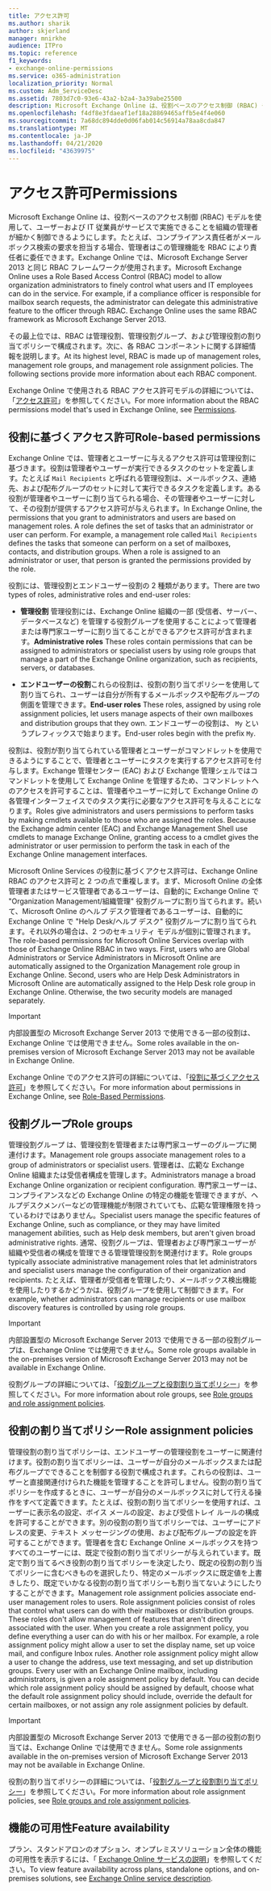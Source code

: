 ```yaml
---
title: アクセス許可
ms.author: sharik
author: skjerland
manager: mnirkhe
audience: ITPro
ms.topic: reference
f1_keywords:
- exchange-online-permissions
ms.service: o365-administration
localization_priority: Normal
ms.custom: Adm_ServiceDesc
ms.assetid: 7803d7c0-93e6-43a2-b2a4-3a39abe25500
description: Microsoft Exchange Online は、役割ベースのアクセス制御 (RBAC) モデルを使用して、ユーザーおよび IT 従業員がサービスで実施できることを組織の管理者が細かく制御できるようにします。たとえば、コンプライアンス責任者がメールボックス検索の要求を担当する場合、管理者はこの管理機能を RBAC により責任者に委任できます。Exchange Online では、Microsoft Exchange Server 2013 と同じ RBAC フレームワークが使用されます。
ms.openlocfilehash: f4df8e3fdaeaf1ef18a28869465affb5e4f4e060
ms.sourcegitcommit: 7a68dc894dde0d06fab014c56914a78aa8cda847
ms.translationtype: MT
ms.contentlocale: ja-JP
ms.lasthandoff: 04/21/2020
ms.locfileid: "43639975"
---
```

# <a name="permissions"></a><span data-ttu-id="260b5-105">アクセス許可</span><span class="sxs-lookup"><span data-stu-id="260b5-105">Permissions</span></span>

<span data-ttu-id="260b5-p102">Microsoft Exchange Online は、役割ベースのアクセス制御 (RBAC) モデルを使用して、ユーザーおよび IT 従業員がサービスで実施できることを組織の管理者が細かく制御できるようにします。たとえば、コンプライアンス責任者がメールボックス検索の要求を担当する場合、管理者はこの管理機能を RBAC により責任者に委任できます。Exchange Online では、Microsoft Exchange Server 2013 と同じ RBAC フレームワークが使用されます。</span><span class="sxs-lookup"><span data-stu-id="260b5-p102">Microsoft Exchange Online uses a Role Based Access Control (RBAC) model to allow organization administrators to finely control what users and IT employees can do in the service. For example, if a compliance officer is responsible for mailbox search requests, the administrator can delegate this administrative feature to the officer through RBAC. Exchange Online uses the same RBAC framework as Microsoft Exchange Server 2013.</span></span> 
  
<span data-ttu-id="260b5-p103">その最上位では、RBAC は管理役割、管理役割グループ、および管理役割の割り当てポリシーで構成されます。次に、各 RBAC コンポーネントに関する詳細情報を説明します。</span><span class="sxs-lookup"><span data-stu-id="260b5-p103">At its highest level, RBAC is made up of management roles, management role groups, and management role assignment policies. The following sections provide more information about each RBAC component.</span></span>
  
<span data-ttu-id="260b5-111">Exchange Online で使用される RBAC アクセス許可モデルの詳細については、「[アクセス許可](https://go.microsoft.com/fwlink/p/?LinkId=271935)」を参照してください。</span><span class="sxs-lookup"><span data-stu-id="260b5-111">For more information about the RBAC permissions model that's used in Exchange Online, see [Permissions](https://go.microsoft.com/fwlink/p/?LinkId=271935).</span></span>
  
## <a name="role-based-permissions"></a><span data-ttu-id="260b5-112">役割に基づくアクセス許可</span><span class="sxs-lookup"><span data-stu-id="260b5-112">Role-based permissions</span></span>

<span data-ttu-id="260b5-p104">Exchange Online では、管理者とユーザーに与えるアクセス許可は管理役割に基づきます。役割は管理者やユーザーが実行できるタスクのセットを定義します。たとえば  `Mail Recipients` と呼ばれる管理役割は、メールボックス、連絡先、および配布グループのセットに対して実行できるタスクを定義します。ある役割が管理者やユーザーに割り当てられる場合、その管理者やユーザーに対して、その役割が提供するアクセス許可が与えられます。</span><span class="sxs-lookup"><span data-stu-id="260b5-p104">In Exchange Online, the permissions that you grant to administrators and users are based on management roles. A role defines the set of tasks that an administrator or user can perform. For example, a management role called  `Mail Recipients` defines the tasks that someone can perform on a set of mailboxes, contacts, and distribution groups. When a role is assigned to an administrator or user, that person is granted the permissions provided by the role.</span></span> 
  
<span data-ttu-id="260b5-117">役割には、管理役割とエンドユーザー役割の 2 種類があります。</span><span class="sxs-lookup"><span data-stu-id="260b5-117">There are two types of roles, administrative roles and end-user roles:</span></span>
  
- <span data-ttu-id="260b5-118">**管理役割** 管理役割には、Exchange Online 組織の一部 (受信者、サーバー、データベースなど) を管理する役割グループを使用することによって管理者または専門家ユーザーに割り当てることができるアクセス許可が含まれます。</span><span class="sxs-lookup"><span data-stu-id="260b5-118">**Administrative roles** These roles contain permissions that can be assigned to administrators or specialist users by using role groups that manage a part of the Exchange Online organization, such as recipients, servers, or databases.</span></span> 
    
- <span data-ttu-id="260b5-119">**エンドユーザーの役割**これらの役割は、役割の割り当てポリシーを使用して割り当てられ、ユーザーは自分が所有するメールボックスや配布グループの側面を管理できます。</span><span class="sxs-lookup"><span data-stu-id="260b5-119">**End-user roles** These roles, assigned by using role assignment policies, let users manage aspects of their own mailboxes and distribution groups that they own.</span></span> <span data-ttu-id="260b5-120">エンドユーザーの役割は、  `My` というプレフィックスで始まります。</span><span class="sxs-lookup"><span data-stu-id="260b5-120">End-user roles begin with the prefix  `My`.</span></span>
    
<span data-ttu-id="260b5-p106">役割は、役割が割り当てられている管理者とユーザーがコマンドレットを使用できるようにすることで、管理者とユーザーにタスクを実行するアクセス許可を付与します。Exchange 管理センター (EAC) および Exchange 管理シェルではコマンドレットを使用して Exchange Online を管理するため、コマンドレットへのアクセスを許可することは、管理者やユーザーに対して Exchange Online の各管理インターフェイスでのタスク実行に必要なアクセス許可を与えることになります。</span><span class="sxs-lookup"><span data-stu-id="260b5-p106">Roles give administrators and users permissions to perform tasks by making cmdlets available to those who are assigned the roles. Because the Exchange admin center (EAC) and Exchange Management Shell use cmdlets to manage Exchange Online, granting access to a cmdlet gives the administrator or user permission to perform the task in each of the Exchange Online management interfaces.</span></span>
  
<span data-ttu-id="260b5-p107">Microsoft Online Services の役割に基づくアクセス許可は、Exchange Online RBAC のアクセス許可と 2 つの点で重複します。まず、Microsoft Online の全体管理者またはサービス管理者であるユーザーは、自動的に Exchange Online で "Organization Management/組織管理" 役割グループに割り当てられます。続いて、Microsoft Online のヘルプ デスク管理者であるユーザーは、自動的に Exchange Online で "Help Desk/ヘルプ デスク" 役割グループに割り当てられます。それ以外の場合は、2 つのセキュリティ モデルが個別に管理されます。</span><span class="sxs-lookup"><span data-stu-id="260b5-p107">The role-based permissions for Microsoft Online Services overlap with those of Exchange Online RBAC in two ways. First, users who are Global Administrators or Service Administrators in Microsoft Online are automatically assigned to the Organization Management role group in Exchange Online. Second, users who are Help Desk Administrators in Microsoft Online are automatically assigned to the Help Desk role group in Exchange Online. Otherwise, the two security models are managed separately.</span></span>
  
> [!IMPORTANT]
> <span data-ttu-id="260b5-127">内部設置型の Microsoft Exchange Server 2013 で使用できる一部の役割は、Exchange Online では使用できません。</span><span class="sxs-lookup"><span data-stu-id="260b5-127">Some roles available in the on-premises version of Microsoft Exchange Server 2013 may not be available in Exchange Online.</span></span> 
  
<span data-ttu-id="260b5-128">Exchange Online でのアクセス許可の詳細については、「[役割に基づくアクセス許可](https://go.microsoft.com/fwlink/p/?LinkId=271936)」を参照してください。</span><span class="sxs-lookup"><span data-stu-id="260b5-128">For more information about permissions in Exchange Online, see [Role-Based Permissions](https://go.microsoft.com/fwlink/p/?LinkId=271936).</span></span>
  
## <a name="role-groups"></a><span data-ttu-id="260b5-129">役割グループ</span><span class="sxs-lookup"><span data-stu-id="260b5-129">Role groups</span></span>

<span data-ttu-id="260b5-130">管理役割グループ は、管理役割を管理者または専門家ユーザーのグループに関連付けます。</span><span class="sxs-lookup"><span data-stu-id="260b5-130">Management role groups associate management roles to a group of administrators or specialist users.</span></span> <span data-ttu-id="260b5-131">管理者は、広範な Exchange Online 組織または受信者構成を管理します。</span><span class="sxs-lookup"><span data-stu-id="260b5-131">Administrators manage a broad Exchange Online organization or recipient configuration.</span></span> <span data-ttu-id="260b5-132">専門家ユーザーは、コンプライアンスなどの Exchange Online の特定の機能を管理できますが、ヘルプデスクメンバーなどの管理機能が制限されていても、広範な管理権限を持っているわけではありません。</span><span class="sxs-lookup"><span data-stu-id="260b5-132">Specialist users manage the specific features of Exchange Online, such as compliance, or they may have limited management abilities, such as Help desk members, but aren't given broad administrative rights.</span></span> <span data-ttu-id="260b5-133">通常、役割グループは、管理者および専門家ユーザーが組織や受信者の構成を管理できる管理管理役割を関連付けます。</span><span class="sxs-lookup"><span data-stu-id="260b5-133">Role groups typically associate administrative management roles that let administrators and specialist users manage the configuration of their organization and recipients.</span></span> <span data-ttu-id="260b5-134">たとえば、管理者が受信者を管理したり、メールボックス検出機能を使用したりするかどうかは、役割グループを使用して制御できます。</span><span class="sxs-lookup"><span data-stu-id="260b5-134">For example, whether administrators can manage recipients or use mailbox discovery features is controlled by using role groups.</span></span> 
  
> [!IMPORTANT]
> <span data-ttu-id="260b5-135">内部設置型の Microsoft Exchange Server 2013 で使用できる一部の役割グループは、Exchange Online では使用できません。</span><span class="sxs-lookup"><span data-stu-id="260b5-135">Some role groups available in the on-premises version of Microsoft Exchange Server 2013 may not be available in Exchange Online.</span></span> 
  
<span data-ttu-id="260b5-136">役割グループの詳細については、「[役割グループと役割割り当てポリシー](https://go.microsoft.com/fwlink/p/?LinkId=271937)」を参照してください。</span><span class="sxs-lookup"><span data-stu-id="260b5-136">For more information about role groups, see [Role groups and role assignment policies](https://go.microsoft.com/fwlink/p/?LinkId=271937).</span></span>
  
## <a name="role-assignment-policies"></a><span data-ttu-id="260b5-137">役割の割り当てポリシー</span><span class="sxs-lookup"><span data-stu-id="260b5-137">Role assignment policies</span></span>

<span data-ttu-id="260b5-p109">管理役割の割り当てポリシーは、エンドユーザーの管理役割をユーザーに関連付けます。役割の割り当てポリシーは、ユーザーが自分のメールボックスまたは配布グループでできることを制御する役割で構成されます。これらの役割は、ユーザーと直接関連付けられた機能を管理することを許可しません。役割の割り当てポリシーを作成するときに、ユーザーが自分のメールボックスに対して行える操作をすべて定義できます。たとえば、役割の割り当てポリシーを使用すれば、ユーザーに表示名の設定、ボイス メールの設定、および受信トレイ ルールの構成を許可することができます。別の役割の割り当てポリシーでは、ユーザーにアドレスの変更、テキスト メッセージングの使用、および配布グループの設定を許可することができます。管理者を含む Exchange Online メールボックスを持つすべてのユーザーには、既定で役割の割り当てポリシーが与えられています。既定で割り当てるべき役割の割り当てポリシーを決定したり、既定の役割の割り当てポリシーに含むべきものを選択したり、特定のメールボックスに既定値を上書きしたり、既定でいかなる役割の割り当てポリシーも割り当てないようにしたりすることができます。</span><span class="sxs-lookup"><span data-stu-id="260b5-p109">Management role assignment policies associate end-user management roles to users. Role assignment policies consist of roles that control what users can do with their mailboxes or distribution groups. These roles don't allow management of features that aren't directly associated with the user. When you create a role assignment policy, you define everything a user can do with his or her mailbox. For example, a role assignment policy might allow a user to set the display name, set up voice mail, and configure Inbox rules. Another role assignment policy might allow a user to change the address, use text messaging, and set up distribution groups. Every user with an Exchange Online mailbox, including administrators, is given a role assignment policy by default. You can decide which role assignment policy should be assigned by default, choose what the default role assignment policy should include, override the default for certain mailboxes, or not assign any role assignment policies by default.</span></span>
  
> [!IMPORTANT]
> <span data-ttu-id="260b5-146">内部設置型の Microsoft Exchange Server 2013 で使用できる一部の役割の割り当ては、Exchange Online では使用できません。</span><span class="sxs-lookup"><span data-stu-id="260b5-146">Some role assignments available in the on-premises version of Microsoft Exchange Server 2013 may not be available in Exchange Online.</span></span> 
  
<span data-ttu-id="260b5-147">役割の割り当てポリシーの詳細については、「[役割グループと役割割り当てポリシー](https://go.microsoft.com/fwlink/p/?LinkId=271937)」を参照してください。</span><span class="sxs-lookup"><span data-stu-id="260b5-147">For more information about role assignment policies, see [Role groups and role assignment policies](https://go.microsoft.com/fwlink/p/?LinkId=271937).</span></span>
  
## <a name="feature-availability"></a><span data-ttu-id="260b5-148">機能の可用性</span><span class="sxs-lookup"><span data-stu-id="260b5-148">Feature availability</span></span>

<span data-ttu-id="260b5-149">プラン、スタンドアロンのオプション、オンプレミスソリューション全体の機能の可用性を表示するには、「 [Exchange Online サービスの説明](exchange-online-service-description.md)」を参照してください。</span><span class="sxs-lookup"><span data-stu-id="260b5-149">To view feature availability across plans, standalone options, and on-premises solutions, see [Exchange Online service description](exchange-online-service-description.md).</span></span>
  

